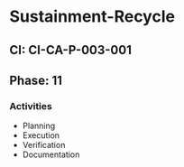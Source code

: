 # Sustainment-Recycle

## CI: CI-CA-P-003-001
## Phase: 11

### Activities
- Planning
- Execution
- Verification
- Documentation
